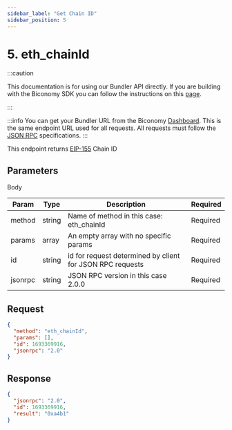 ```yaml
---
sidebar_label: "Get Chain ID"
sidebar_position: 5
---
```


# 5. eth_chainId

:::caution

This documentation is for using our Bundler API directly. If you are building with the Biconomy SDK you can follow the instructions on this [page](/Bundler/bundlermethods).

:::

:::info
You can get your Bundler URL from the Biconomy [Dashboard](https://dashboard.biconomy.io/bundlers). This is the same endpoint URL used for all requests. All requests must follow the [JSON RPC](https://www.jsonrpc.org/specification) specifications.
:::

This endpoint returns [EIP-155](https://eips.ethereum.org/EIPS/eip-155) Chain ID

## Parameters

Body

| Param   | Type   | Description                                               | Required |
| ------- | ------ | --------------------------------------------------------- | -------- |
| method  | string | Name of method in this case: eth_chainId                  | Required |
| params  | array  | An empty array with no specific params                    | Required |
| id      | string | id for request determined by client for JSON RPC requests | Required |
| jsonrpc | string | JSON RPC version in this case 2.0.0                       | Required |

## Request

```json
{
  "method": "eth_chainId",
  "params": [],
  "id": 1693369916,
  "jsonrpc": "2.0"
}
```

## Response

```json
{
  "jsonrpc": "2.0",
  "id": 1693369916,
  "result": "0xa4b1"
}
```

